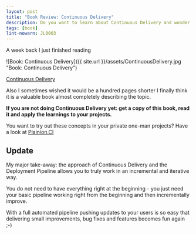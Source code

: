 ```yaml
---
layout: post
title: "Book Review: Continuous Delivery"
description: Do you want to learn about Continuous Delivery and wonder where to start? Read the book 'Continuous Delivery'
tags: [book]
lint-nowarn: JL0003
---
```


A week back I just finished reading

![Book: Continuous Delivery]({{ site.url }}/assets/ContinuousDelivery.jpg "Book: Continuous Delivery")

[Continuous Delivery](https://www.amazon.com/Continuous-Delivery-Deployment-Automation-Addison-Wesley/dp/0321601912/ref=sr_1_1?ie=UTF8&qid=1483707145&sr=8-1&keywords=continuous+delivery)

Also I sometimes wished it would be a hundred pages shorter I finally think it is a valuable book almost 
completely describing the topic.

__If you are not doing Continuous Delivery yet: get a copy of this book, read it and apply the learnings 
to your projects.__

You want to try out these concepts in your private one-man projects? 
Have a look at [Plainion.CI](https://github.com/ronin4net/Plainion.CI/blob/master/README.md)


## Update

My major take-away: the approach of Continuous Delivery and the Deployment Pipeline allows you to truly 
work in an incremental and iterative way.

You do not need to have everything right at the beginning - you just need your basic pipeline working 
right from the beginning and then incrementally improve.

With a full automated pipeline pushing updates to your users is so easy that delivering small improvements, 
bug fixes and features becomes fun again ;-)

